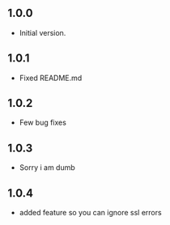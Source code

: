 ## 1.0.0

- Initial version.

## 1.0.1

- Fixed README.md

## 1.0.2

- Few bug fixes

## 1.0.3

- Sorry i am dumb

## 1.0.4

- added feature so you can ignore ssl errors
